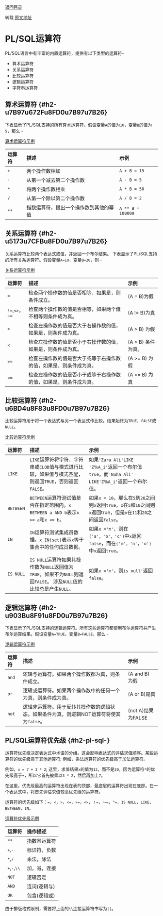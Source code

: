 [返回目录](/README.md)

转载 [原文地址](http://www.oraok.com/plsql/plsql_operators.html)

# PL/SQL运算符

PL/SQL语言中有丰富的内置运算符，提供有以下类型的运算符-

* 算术运算符
* 关系运算符
* 比较运算符
* 逻辑运算符
* 字符串运算符

## 算术运算符 {#h2-u7B97u672Fu8FD0u7B97u7B26}

下表显示了PL/SQL支持的所有算术运算符。假设变量`A`的值为`10`，变量`B`的值为`5`，那么 -

[算术运算符示例](http://www.yiibai.com/plsql/plsql_arithmetic_operators.html)

| 运算符 | 描述 | 示例 |
| :--- | :--- | :--- |
| `+` | 两个操作数相加 | `A + B = 15` |
| `-` | 从第一个减去第二个操作数 | `A - B = 5` |
| `*` | 将两个操作数相乘 | `A * B = 50` |
| `/` | 从第一个除以第二个操作数 | `A / B = 2` |
| `**` | 指数运算符，提出一个操作数到其他的幂值 | `A ** B = 100000` |

## 关系运算符 {#h2-u5173u7CFBu8FD0u7B97u7B26}

关系运算符比较两个表达式或值，并返回一个布尔结果。 下表显示了PL/SQL支持的所有关系运算符。假设变量`A=10`，变量`B=20`，则 -

[关系运算符示例](http://www.yiibai.com/plsql/plsql_relational_operators.html)

| 运算符 | 描述 | 示例 |
| :--- | :--- | :--- |
| `=` | 检查两个操作数的值是否相等，如果是，则条件成立。 | \(A = B\)为假 |
| `!=`,`<>`，`~=` | 检查两个操作数的值是否相等，如果两个值不相等则条件成为真。 | \(A != B\)为真 |
| `>` | 检查左操作数的值是否大于右操作数的值，如果是，则条件成为真。 | \(A &gt; B\) 为假 |
| `<` | 检查左操作数的值是否小于右操作数的值，如果是，则条件成为真。 | \(A &lt; B\) 条件为真。 |
| `>=` | 检查左操作数的值是否大于或等于右操作数的值，如果是，则条件成为真。 | \(A &gt;= B\) 为假 |
| `<=` | 检查左操作数的值是否小于或等于右操作数的值，如果是，则条件成为真。 | \(A &lt;= B\) 为真 |

## 比较运算符 {#h2-u6BD4u8F83u8FD0u7B97u7B26}

比较运算符用于将一个表达式与另一个表达式作比较。结果始终为`TRUE`，`FALSE`或`NULL`。

[比较运算符示例](http://www.yiibai.com/plsql/plsql_comparison_operators.html)

| 运算符 | 描述 | 示例 |
| :--- | :--- | :--- |
| `LIKE` | `LIKE`运算符将字符，字符串或`CLOB`值与模式进行比较，如果值与模式匹配，则返回`TRUE`，否则返回`FALSE`。 | 如果`'Zara Ali'LIKE 'Z％A_i'`返回一个布尔值`true`，而`'Nuha Ali' LIKE'Z％A_i'`返回一个布尔值。 |
| `BETWEEN` | `BETWEEN`运算符测试值是否在指定范围内。`x BETWEEN a AND b`表示`x >= a`和`x <= b`。 | 如果`x = 10`，那么在`5`到`20`之间则`x`返回`true`，`x`在`5`和`10`之间则`x`返回true，但是`x`在`11`和`20`之间返回`false`。 |
| `IN` | `IN`运算符测试集成员数据。`x IN(set)`表示`x`等于集合中的任何成员数据。 | 如果`x ='m'`，则在`('a'，'b'，'c')`中`x`返回`false`，而在`('m'，'n'，'o')`中`x`返回`true`。 |
| `IS NULL` | `IS NULL`运算符如果其操作数为`NULL`返回值为`TRUE`，如果不为`NULL`则返回`FALSE`。 涉及`NULL`值的比较总是产生`NULL`。 | 如果`x ='m'`，则`is null'`返回`false`。 |

## 逻辑运算符 {#h2-u903Bu8F91u8FD0u7B97u7B26}

下表显示了PL/SQL支持的逻辑运算符。所有这些运算符都使用布尔运算符并产生布尔运算结果。假设变量`A=TRUE`，变量`B=FALSE`，那么 -

[逻辑运算符示例](http://www.yiibai.com/plsql/plsql_logical_operators.html)

| 运算符 | 描述 | 示例 |
| :--- | :--- | :--- |
| `and` | 逻辑与运算符。如果两个操作数都为真，则条件成立。 | \(A and B\) 为假 |
| `or` | 逻辑或运算符。如果两个操作数中的任何一个为真，则条件成为真。 | \(A or B\)是真 |
| `not` | 逻辑非运算符。用于反转其操作数的逻辑状态。如果条件为真，则逻辑NOT运算符将使其为`false`。 | \(not A\)结果为FALSE |

## PL/SQL运算符优先级 {#h2-pl-sql-}

运算符优先级决定表达式中术语的分组。这会影响表达式的评估求值顺序。某些运算符的优先级高于其他运算符; 例如，乘法运算符的优先级高于加法运算符。

例如，`x = 7 + 3 * 2`; 这里，求值结果`x`的值为`13`，而不是`20`，因为运算符`*`的优先级高于`+`，所以它首先被乘以`3 * 2`，然后再加上`7`。

在这里，优先级最高的运算符出现在表的顶部，最底层的运算符出现在底部。在一个表达式中，将首先评估求值较高优先级的运算符。

运算符的优先级如下：`=`，`<`，`>`，`<=`，`>=`，`<>`，`！=`，`〜=`，`^=`，`IS NULL`，`LIKE`，`BETWEEN`，`IN`。

[运算符优先级示例](http://www.yiibai.com/plsql/plsql_operators_precedence.html)

| 运算符 | 操作描述 |
| :--- | :--- |
| `**` | 指数幂运算符 |
| `+`,`-` | 标识符，负数 |
| `*`,`/` | 乘法，除法 |
| `+`,`-`,`\\` | 加，减，连接 |
| `NOT` | 逻辑否定 |
| `AND` | 连词\(逻辑与\) |
| `OR` | 包含\(逻辑或\) |

由于排版格式限制，需要将上面的`\\`连接运算符书写为`||`。


